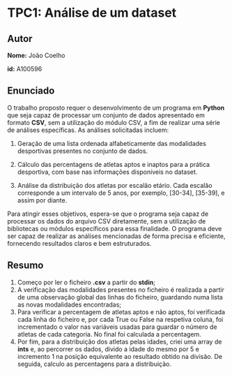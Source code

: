 # TPC1: Análise de um dataset

## Autor

**Nome:** João Coelho

**id:** A100596

## Enunciado

O trabalho proposto requer o desenvolvimento de um programa em **Python** que seja capaz de processar um conjunto de dados apresentado em formato **CSV**, sem a utilização do módulo CSV, a fim de realizar uma série de análises específicas. As análises solicitadas incluem:

1. Geração de uma lista ordenada alfabeticamente das modalidades desportivas presentes no conjunto de dados.

2. Cálculo das percentagens de atletas aptos e inaptos para a prática desportiva, com base nas informações disponíveis no dataset.

3. Análise da distribuição dos atletas por escalão etário. Cada escalão corresponde a um intervalo de 5 anos, por exemplo, [30-34], [35-39], e assim por diante.

Para atingir esses objetivos, espera-se que o programa seja capaz de processar os dados do arquivo CSV diretamente, sem a utilização de bibliotecas ou módulos específicos para essa finalidade. O programa deve ser capaz de realizar as análises mencionadas de forma precisa e eficiente, fornecendo resultados claros e bem estruturados.

## Resumo

1. Começo por ler o ficheiro **.csv** a partir do **stdin**;
2. A verificação das modalidades presentes no ficheiro é realizada a partir de uma observação global das linhas do ficheiro, guardando numa lista as novas modalidades encontradas;
3. Para verificar a percentagem de atletas aptos e não aptos, foi verificada cada linha do ficheiro e, por cada True ou False na respetiva coluna, foi incrementado o valor nas variáveis usadas para guardar o número de atletas de cada categoria. No final foi calculada a percentagem.
4. Por fim, para a distribuição dos atletas pelas idades, criei uma array de **ints** e, ao percorrer os dados, divido a idade do mesmo por 5 e incremento 1 na posição equivalente ao resultado obtido na divisão. De seguida, calculo as percentagens para a distribuição.

